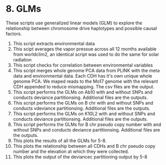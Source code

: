 
# 8. GLMs
These scripts use generalized linear models (GLM) to explore the relationship between chromosome drive haplotypes and possible causal factors. 

1. This script extracts environmental data
2. This scipt averages the vapor pressue across all 12 months available from worldclim2, an identical script was used to do the same for solar radiation
3. This script checks for correlation between environmental variables
4. This script merges whole genome PCA data from PLINK with the meta data and environmental data. Each CDH has it's own unique whole genome PCA. We maped reads to the Mo17 genome with the relevant CDH appended to reduce mismapping. The csv files are the output. 
5. This script performs the GLMs on Ab10 with and without SNPs and conducts deviance partitionsing. Additional files are the outputs.
6. This script performs the GLMs on B chr with and without SNPs and conducts vdeviance partitionsing. Additional files are the outputs.
7. This script performs the GLMs on K10L2 with and without SNPs and conducts deviance partitionsing. Additional files are the outputs.
8. This script performs the GLMs for B chr pseudo copy number with and without SNPs and conducts deviance partitionsing. Additional files are the outputs.
9. This plots the results of all the GLMs for 5-8.
10. This plots the relationship between all CDHs and B chr pseudo copy number and the elevation at which they were collected.
11. This plots the output of the deviancec partitioning output by 5-8
